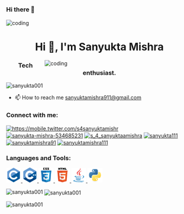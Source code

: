 ### Hi there 👋

<!--
**sanyukta001/sanyukta001** is a ✨ _special_ ✨ repository because its `README.md` (this file) appears on your GitHub profile.

Here are some ideas to get you started:

- 🔭 I’m currently working on ...
- 🌱 I’m currently learning ...
- 👯 I’m looking to collaborate on ...
- 🤔 I’m looking for help with ...
- 💬 Ask me about ...
- 📫 How to reach me: ...
- 😄 Pronouns: ...
- ⚡ Fun fact: ...
-->
<img src="https://i.pinimg.com/originals/17/88/17/178817246e4d06d1c7b50c842aea2a0a.gif" alt="coding" align="center" height="300" width="750">
<h1 align="center">Hi 👋, I'm Sanyukta Mishra</h1>
<img src="https://cdn.dribbble.com/users/17707/screenshots/2413754/rrr.gif" alt="coding" align="right" width="400">
<h3 align="center">Tech enthusiast.</h3>

<p align="left"> <img src="https://komarev.com/ghpvc/?username=sanyukta001&label=Profile%20views&color=0e75b6&style=flat" alt="sanyukta001" /> </p>

- 📫 How to reach me sanyuktamishra911@gmail.com

<h3 align="left">Connect with me:</h3>
<p align="left">
<a href="https://mobile.twitter.com/s4sanyuktamishr" target="blank"><img align="center" src="https://raw.githubusercontent.com/rahuldkjain/github-profile-readme-generator/master/src/images/icons/Social/twitter.svg" alt="https://mobile.twitter.com/s4sanyuktamishr" height="30" width="40" /></a>
<a href="https://linkedin.com/in/sanyukta-mishra-534685231" target="blank"><img align="center" src="https://raw.githubusercontent.com/rahuldkjain/github-profile-readme-generator/master/src/images/icons/Social/linked-in-alt.svg" alt="sanyukta-mishra-534685231" height="30" width="40" /></a>
<a href="https://instagram.com/s_4_sanyuktaamishra" target="blank"><img align="center" src="https://raw.githubusercontent.com/rahuldkjain/github-profile-readme-generator/master/src/images/icons/Social/instagram.svg" alt="s_4_sanyuktaamishra" height="30" width="40" /></a>
<a href="https://www.codechef.com/users/sanyukta111" target="blank"><img align="center" src="https://cdn.jsdelivr.net/npm/simple-icons@3.1.0/icons/codechef.svg" alt="sanyukta111" height="30" width="40" /></a>
<a href="https://www.hackerrank.com/sanyuktamishra91" target="blank"><img align="center" src="https://raw.githubusercontent.com/rahuldkjain/github-profile-readme-generator/master/src/images/icons/Social/hackerrank.svg" alt="sanyuktamishra91" height="30" width="40" /></a>
<a href="https://auth.geeksforgeeks.org/user/sanyuktamishra111" target="blank"><img align="center" src="https://raw.githubusercontent.com/rahuldkjain/github-profile-readme-generator/master/src/images/icons/Social/geeks-for-geeks.svg" alt="sanyuktamishra111" height="30" width="40" /></a>
</p>

<h3 align="left">Languages and Tools:</h3>
<p align="left"> <a href="https://www.cprogramming.com/" target="_blank" rel="noreferrer"> <img src="https://raw.githubusercontent.com/devicons/devicon/master/icons/c/c-original.svg" alt="c" width="40" height="40"/> </a> <a href="https://www.w3schools.com/cpp/" target="_blank" rel="noreferrer"> <img src="https://raw.githubusercontent.com/devicons/devicon/master/icons/cplusplus/cplusplus-original.svg" alt="cplusplus" width="40" height="40"/> </a> <a href="https://www.w3schools.com/css/" target="_blank" rel="noreferrer"> <img src="https://raw.githubusercontent.com/devicons/devicon/master/icons/css3/css3-original-wordmark.svg" alt="css3" width="40" height="40"/> </a> <a href="https://www.w3.org/html/" target="_blank" rel="noreferrer"> <img src="https://raw.githubusercontent.com/devicons/devicon/master/icons/html5/html5-original-wordmark.svg" alt="html5" width="40" height="40"/> </a> <a href="https://www.java.com" target="_blank" rel="noreferrer"> <img src="https://raw.githubusercontent.com/devicons/devicon/master/icons/java/java-original.svg" alt="java" width="40" height="40"/> </a> <a href="https://www.python.org" target="_blank" rel="noreferrer"> <img src="https://raw.githubusercontent.com/devicons/devicon/master/icons/python/python-original.svg" alt="python" width="40" height="40"/> </a> </p>

<p><img align="left" src="https://github-readme-stats.vercel.app/api/top-langs?username=sanyukta001&show_icons=true&locale=en&layout=compact" alt="sanyukta001" /></p>

<p>&nbsp;<img align="center" src="https://github-readme-stats.vercel.app/api?username=sanyukta001&show_icons=true&locale=en" alt="sanyukta001" /></p>

<p><img align="center" src="https://github-readme-streak-stats.herokuapp.com/?user=sanyukta001&" alt="sanyukta001" /></p>
